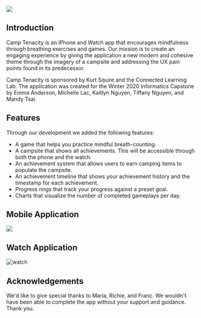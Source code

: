 ![](https://media.github.uci.edu/user/814/files/eaa28f00-79cd-11ea-8ce3-37de395501cd)


## Introduction
Camp Tenacity is an iPhone and Watch app that encourages mindfulness through breathing exercises and games. Our mission is to create an engaging experience by giving the application a new modern and cohesive theme through the imagery of a campsite and addressing the UX pain points found in its predecessor.

Camp Tenacity is sponsored by Kurt Squire and the Connected Learning Lab. The application was created for the Winter 2020  Informatics Capstone by Emma Anderson, Michelle Lac, Kaitlyn Nguyen, Tiffany Nguyen, and Mandy Tsai. 

## Features

Through our development we added the following features:
* A game that helps you practice mindful breath-counting.
* A campsite that shows all achievements. This will be accessible through both the phone and the watch.
* An achievement system that allows users to earn camping items to populate the campsite.
* An achievement timeline that shows your achievement history and the timestamp for each achievement.
* Progress rings that track your progress against a preset goal.
* Charts that visualize the number of completed gameplays per day.


## Mobile Application

![](https://media.github.uci.edu/user/814/files/8df4a380-79d0-11ea-9a5b-429d89ed8eab)

## Watch Application

![watch](https://media.github.uci.edu/user/814/files/d57b2f80-79d0-11ea-9ab0-785dc7dbf5ad)




## Acknowledgements
We'd like to give special thanks to Maria, Richie, and Franc. We wouldn't have been able to complete the app without your support and guidance. Thank you. 
